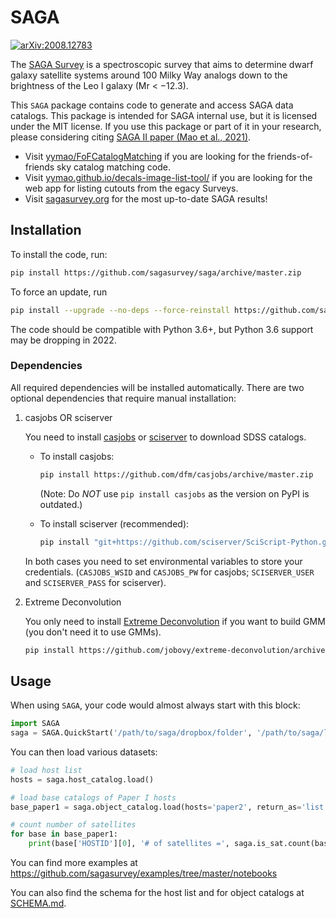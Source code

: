 SAGA
====
[![arXiv:2008.12783](https://img.shields.io/badge/astro--ph.GA-arXiv%3A2008.12783-B31B1B.svg)](https://arxiv.org/abs/2008.12783)

The [SAGA Survey](https://sagasurvey.org/) is a spectroscopic survey that aims
to determine dwarf galaxy satellite systems around 100 Milky Way analogs down
to the brightness of the Leo I galaxy (Mr < −12.3).

This `SAGA` package contains code to generate and access SAGA data catalogs.
This package is intended for SAGA internal use, but it is licensed under the 
MIT license. 
If you use this package or part of it in your research, please considering citing
[SAGA II paper (Mao et al., 2021)](https://ui.adsabs.harvard.edu/abs/2021ApJ...907...85M/abstract).

- Visit [yymao/FoFCatalogMatching](https://github.com/yymao/FoFCatalogMatching) 
  if you are looking for the friends-of-friends sky catalog matching code.
- Visit [yymao.github.io/decals-image-list-tool/](https://yymao.github.io/decals-image-list-tool/) 
  if you are looking for the web app for listing cutouts from the egacy Surveys.
- Visit [sagasurvey.org](https://sagasurvey.org) for the most up-to-date SAGA results! 


## Installation

To install the code, run:
```bash
pip install https://github.com/sagasurvey/saga/archive/master.zip
```

To force an update, run
```bash
pip install --upgrade --no-deps --force-reinstall https://github.com/sagasurvey/saga/archive/master.zip
```

The code should be compatible with Python 3.6+, 
but Python 3.6 support may be dropping in 2022. 

### Dependencies

All required dependencies will be installed automatically.
There are two optional dependencies that require manual installation:

1. casjobs OR sciserver

   You need to install [casjobs](https://github.com/dfm/casjobs) or [sciserver](https://github.com/sciserver/SciScript-Python) to download SDSS catalogs.

   * To install casjobs:
     ```sh
     pip install https://github.com/dfm/casjobs/archive/master.zip
     ```
     (Note: Do *NOT* use `pip install casjobs` as the version on PyPI is outdated.)

   * To install sciserver (recommended):
     ```sh
     pip install "git+https://github.com/sciserver/SciScript-Python.git@sciserver-v2.1.0#egg=sciserver&subdirectory=py3"
     ```
   In both cases you need to set environmental variables to store your credentials. (`CASJOBS_WSID` and `CASJOBS_PW` for casjobs; `SCISERVER_USER` and `SCISERVER_PASS` for sciserver).

2. Extreme Deconvolution

   You only need to install [Extreme Deconvolution](https://github.com/jobovy/extreme-deconvolution) if you want to build GMM (you don't need it to use GMMs).

   ```sh
   pip install https://github.com/jobovy/extreme-deconvolution/archive/master.zip
   ```


## Usage

When using `SAGA`, your code would almost always start with this block:

```python
import SAGA
saga = SAGA.QuickStart('/path/to/saga/dropbox/folder', '/path/to/saga/local/folder')
```

You can then load various datasets:

```python
# load host list
hosts = saga.host_catalog.load()

# load base catalogs of Paper I hosts
base_paper1 = saga.object_catalog.load(hosts='paper2', return_as='list')

# count number of satellites
for base in base_paper1:
    print(base['HOSTID'][0], '# of satellites =', saga.is_sat.count(base))
```

You can find more examples at https://github.com/sagasurvey/examples/tree/master/notebooks

You can also find the schema for the host list and for object catalogs at [SCHEMA.md](SCHEMA.md).
